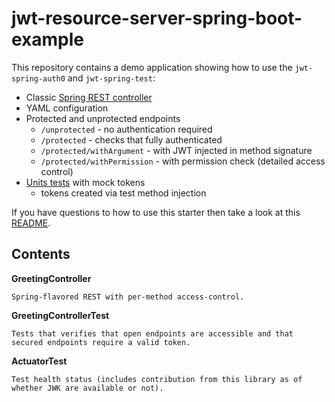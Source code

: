 
# jwt-resource-server-spring-boot-example

This repository contains a demo application showing how to use the `jwt-spring-auth0` and `jwt-spring-test`:

  * Classic [Spring REST controller](src/main/java/org/entur/jwt/spring/demo/GreetingController.java)
  * YAML configuration
  * Protected and unprotected endpoints
      * `/unprotected` - no authentication required
      * `/protected` - checks that fully authenticated
      * `/protected/withArgument` - with JWT injected in method signature
      * `/protected/withPermission` - with permission check (detailed access control)
  * [Units tests](src/test/java/org/entur/jwt/spring/demo/GreetingControllerTest.java) with mock tokens 
      * tokens created via test method injection

If you have questions to how to use this starter then take a look at this [README](../../jwt-server/README.md).

## Contents

**GreetingController**
```
Spring-flavored REST with per-method access-control.
```

**GreetingControllerTest**
```
Tests that verifies that open endpoints are accessible and that secured endpoints require a valid token.
```

**ActuatorTest**
```
Test health status (includes contribution from this library as of whether JWK are available or not).
```

